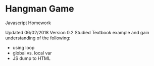 # Hangman Game
Javascript Homework

Updated 06/02/2018
Version 0.2
Studied Textbook example and gain understanding of the following:
 - using loop
 - global vs. local var
 - JS dump to HTML
